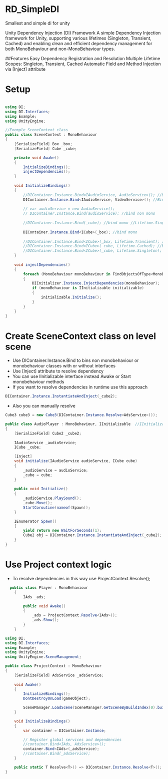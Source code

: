 # RD_SimpleDI
Smallest and simple di for unity

Unity Dependency Injection (DI) Framework
A simple Dependency Injection framework for Unity, supporting various lifetimes (Singleton, Transient, Cached) and enabling clean and efficient dependency management for both MonoBehaviour and non-MonoBehaviour types.

##Features
Easy Dependency Registration and Resolution
Multiple Lifetime Scopes: Singleton, Transient, Cached
Automatic Field and Method Injection via [Inject] attribute

# Setup

```C#

using DI;
using DI.Interfaces;
using Example;
using UnityEngine;

//Exemple SceneContext class
public class SceneContext : MonoBehaviour
{
    [SerializeField] Box _box;
    [SerializeField] Cube _cube;

    private void Awake()
    {
        InitializeBindings();
        injectDependencies();
    }
    
    void InitializeBindings()
    {
        //DIContainer.Instance.Bind<IAudioService, AudioService>(); //Bind non mono
        DIContainer.Instance.Bind<IAudioService, VideoService>(); //Bind non mono
        
        // var audioService = new AudioService();
        // DIContainer.Instance.Bind(audioService); //bind non mono
        
        //DIContainer.Instance.Bind(_cube); //bind mono //Lifetime.Singleton by default
        
        DIContainer.Instance.Bind<ICube>(_box); //bind mono
       
        //DIContainer.Instance.Bind<ICube>(_box, Lifetime.Transient); //bind mono
        //DIContainer.Instance.Bind<ICube>(_cube, Lifetime.Cached); //bind mono
        //DIContainer.Instance.Bind<ICube>(_cube, Lifetime.Singleton); //bind mono
    }
    
    void injectDependencies()
    {
        foreach (MonoBehaviour monoBehaviour in FindObjectsOfType<MonoBehaviour>(true))
        {
            DIInitializer.Instance.InjectDependencies(monoBehaviour);
            if (monoBehaviour is IInitializable initializable)
            {
                initializable.Initialize();
            }
        }
    }
}
```

# Create SceneContext class on level scene
- Use DIContainer.Instance.Bind to bins non monobehaviour or monobehaviour classes with or without interfaces
- Use [Inject] attribute to resolve dependency
- You can use IInitializable interface instead Awake or Start monobehaviour methods
- If you want to resolve dependencies in runtime use this approach
  
```C#
DIContainer.Instance.InstantiateAndInject(_cube2);
```

- Also you can manually resolve

```C#
Cube3 cube3 = new Cube3(DIContainer.Instance.Resolve<AdsService>());
```

```C#
public class AudioPlayer : MonoBehaviour, IInitializable  //IInitializable is required!
{
    [SerializeField] Cube2 _cube2;
    
    IAudioService _audioService;
    ICube _cube;

    [Inject]
    void initialize(IAudioService audioService, ICube cube)
    {
        _audioService = audioService;
        _cube = cube;
    }
    
    public void Initialize()
    {
        _audioService.PlaySound();
        _cube.Move();
        StartCoroutine(nameof(Spawn));
    }

    IEnumerator Spawn()
    {
        yield return new WaitForSeconds(1);
        Cube2 obj = DIContainer.Instance.InstantiateAndInject(_cube2);
    }
}
```

# Use Project context logic

- To resolve dependencies in this way use ProjectContext.Resolve<IAds>();
  
```C#
  public class Player : MonoBehaviour
    {
        IAds _ads;

        public void Awake()
        {
            _ads = ProjectContext.Resolve<IAds>();
            _ads.Show();
        }
    }
```

```C#
using DI;
using DI.Interfaces;
using Example;
using UnityEngine;
using UnityEngine.SceneManagement;

public class ProjectContext : MonoBehaviour
{
    [SerializeField] AdsService _adsService; 
    
    void Awake()
    {
        InitializeBindings();
        DontDestroyOnLoad(gameObject);

        SceneManager.LoadScene(SceneManager.GetSceneByBuildIndex(0).buildIndex + 1);
    }

    void InitializeBindings()
    {
        var container = DIContainer.Instance;

        // Register global services and dependencies
        //container.Bind<IAds, AdsService>();
        container.Bind<IAds>(_adsService);
        //container.Bind(_adsService);
    }

    public static T Resolve<T>() => DIContainer.Instance.Resolve<T>();
}
```


